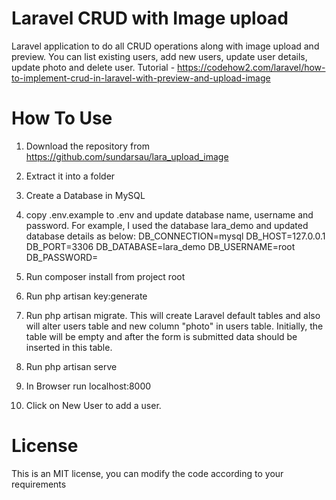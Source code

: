 # Laravel CRUD with Image upload
 
Laravel application to do all CRUD operations along with image upload and preview. You can list existing users, add new users, update user details, update photo and delete user. Tutorial - https://codehow2.com/laravel/how-to-implement-crud-in-laravel-with-preview-and-upload-image

# How To Use

1) Download the repository from https://github.com/sundarsau/lara_upload_image
2) Extract it into a folder
3) Create a Database in MySQL
4) copy .env.example to .env and update database name, username and password. For example, I used the database lara_demo and updated database details as below:
    DB_CONNECTION=mysql
    DB_HOST=127.0.0.1
    DB_PORT=3306
    DB_DATABASE=lara_demo
    DB_USERNAME=root
    DB_PASSWORD=

5) Run composer install from project root
6) Run php artisan key:generate
7) Run php artisan migrate. This will create Laravel default tables and also will alter users table and new column "photo" in users table. Initially, the table will be empty and after the form is submitted data should be inserted in this table.
8) Run php artisan serve
9) In Browser run localhost:8000
10) Click on New User to add a user.

# License
This is an MIT license, you can modify the code according to your requirements

